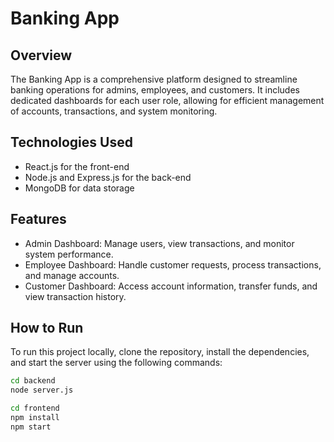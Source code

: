 # Banking App

## Overview
The Banking App is a comprehensive platform designed to streamline banking operations for admins, employees, and customers. It includes dedicated dashboards for each user role, allowing for efficient management of accounts, transactions, and system monitoring.

## Technologies Used
- React.js for the front-end
- Node.js and Express.js for the back-end
- MongoDB for data storage

## Features
- Admin Dashboard: Manage users, view transactions, and monitor system performance.
- Employee Dashboard: Handle customer requests, process transactions, and manage accounts.
- Customer Dashboard: Access account information, transfer funds, and view transaction history.

## How to Run
To run this project locally, clone the repository, install the dependencies, and start the server using the following commands:

```bash
cd backend
node server.js

cd frontend
npm install    
npm start
